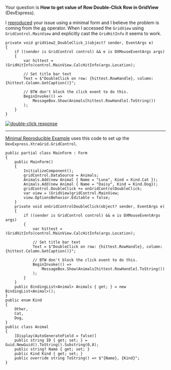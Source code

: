 Your question is **How to get value of Row Double-Click Row in GridView** (DevExpress). 

I [reproduced](https://github.com/IVSoftware/grid-view-double-click-00.git) your issue using a minimal form and I believe the problem is coming from the [as](https://learn.microsoft.com/en-us/dotnet/csharp/language-reference/operators/type-testing-and-cast#as-operator) operator. When I accessed the `GridView` using `GridControl.MainView` and explicitly cast the  `GridHitInfo` it seems to work.

    private void gridView2_DoubleClick_1(object? sender, EventArgs e)
    {
        if ((sender is GridControl control) && e is DXMouseEventArgs args)
        {
            var hittest = (GridHitInfo)control.MainView.CalcHitInfo(args.Location);

            // Set title bar text
            Text = $"DoubleClick on row: {hittest.RowHandle}, column: {hittest.Column.GetCaption()}";

            // BTW don't block the click event to do this.
            BeginInvoke(() =>
                MessageBox.Show(Animals[hittest.RowHandle].ToString())
            );
        }
    }

[![double-click response][1]][1]

***
[Minimal Reproducible Example](https://stackoverflow.com/help/minimal-reproducible-example) uses this code to set up the `DevExpress.XtraGrid.GridControl`.

    public partial class MainForm : Form
    {
        public MainForm()
        {
            InitializeComponent();
            gridControl.DataSource = Animals;
            Animals.Add(new Animal { Name = "Luna", Kind = Kind.Cat });
            Animals.Add(new Animal { Name = "Daisy", Kind = Kind.Dog});
            gridControl.DoubleClick += onGridControlDoubleClick;
            var view = (GridView)gridControl.MainView;
            view.OptionsBehavior.Editable = false;
        }
        private void onGridControlDoubleClick(object? sender, EventArgs e)
        {
            if ((sender is GridControl control) && e is DXMouseEventArgs args)
            {
                var hittest = (GridHitInfo)control.MainView.CalcHitInfo(args.Location);

                // Set title bar text
                Text = $"DoubleClick on row: {hittest.RowHandle}, column: {hittest.Column.GetCaption()}";

                // BTW don't block the click event to do this.
                BeginInvoke(() =>
                    MessageBox.Show(Animals[hittest.RowHandle].ToString())
                );
            }
        }
        public BindingList<Animal> Animals { get; } = new BindingList<Animal>();
    }
    public enum Kind
    {
        Other,
        Cat,
        Dog,
    }
    public class Animal
    {
        [Display(AutoGenerateField = false)]
        public string ID { get; set; } = Guid.NewGuid().ToString().Substring(0,8);
        public string? Name { get; set; }
        public Kind Kind { get; set; }
        public override string ToString() => $"{Name}, {Kind}";
    }


  [1]: https://i.stack.imgur.com/dYSZ0.png